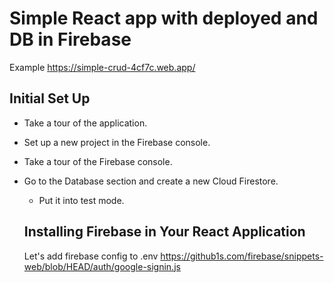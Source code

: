 # Simple React app with deployed and DB in Firebase

Example https://simple-crud-4cf7c.web.app/

## Initial Set Up

- Take a tour of the application.
- Set up a new project in the Firebase console.
- Take a tour of the Firebase console.
- Go to the Database section and create a new Cloud Firestore.
  - Put it into test mode.

  ## Installing Firebase in Your React Application

  Let's add firebase config to .env
  https://github1s.com/firebase/snippets-web/blob/HEAD/auth/google-signin.js